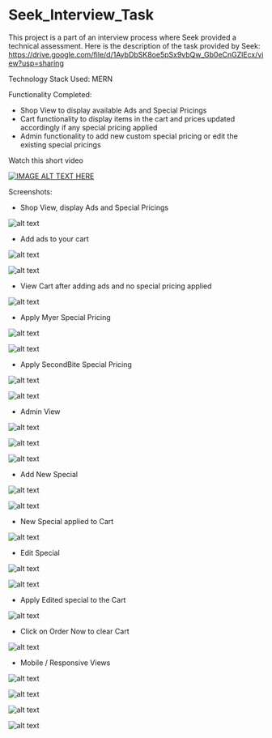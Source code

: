 # Seek_Interview_Task
This project is a part of an interview process where Seek provided a technical assessment. Here is the description of the task provided by Seek: https://drive.google.com/file/d/1AybDbSK8oe5pSx9vbQw_Gb0eCnGZlEcx/view?usp=sharing

Technology Stack Used: MERN

Functionality Completed:
* Shop View to display available Ads and Special Pricings
* Cart functionality to display items in the cart and prices updated accordingly if any special pricing applied
* Admin functionality to add new custom special pricing or edit the existing special pricings

Watch this short video

[![IMAGE ALT TEXT HERE](/screenshots/shop_view.PNG)](https://youtu.be/JJSqoKfskFg)

Screenshots:

* Shop View, display Ads and Special Pricings
                                                                       
![alt text](/screenshots/shop_view.PNG)

* Add ads to your cart

![alt text](/screenshots/add_5_classic_ad.PNG)

![alt text](/screenshots/add_10_standout_ad_and_3_premium_ad.PNG)

* View Cart after adding ads and no special pricing applied

![alt text](/screenshots/view_cart.PNG)

* Apply Myer Special Pricing

![alt text](/screenshots/apply_myer_special.PNG)

![alt text](/screenshots/view_cart_2.PNG)

* Apply SecondBite Special Pricing

![alt text](/screenshots/apply_secondbite_special.PNG)

![alt text](/screenshots/view_cart_3.PNG)

* Admin View

![alt text](/screenshots/view_admin.PNG)

![alt text](/screenshots/view_add_new_special_form.PNG)

![alt text](/screenshots/edit_special_form.PNG)

* Add New Special

![alt text](/screenshots/add_new_special_New%20Test%20Special.PNG)

![alt text](/screenshots/view_new_special.PNG)

* New Special applied to Cart

![alt text](/screenshots/new_special_applied_view_cart.PNG)

* Edit Special

![alt text](/screenshots/edit_special_Axil%20Coffee%20Roasters.PNG)

![alt text](/screenshots/view_edited_special.PNG)

* Apply Edited special to the Cart

![alt text](/screenshots/edited_special_applied_view_cart.PNG)

* Click on Order Now to clear Cart

![alt text](/screenshots/order_now_empty_cart.PNG)

* Mobile / Responsive Views

![alt text](/screenshots/mobile_view_1.PNG)

![alt text](/screenshots/mobile_view_2.PNG)

![alt text](/screenshots/mobile_view_3.PNG)

![alt text](/screenshots/mobile_view_4.PNG)

